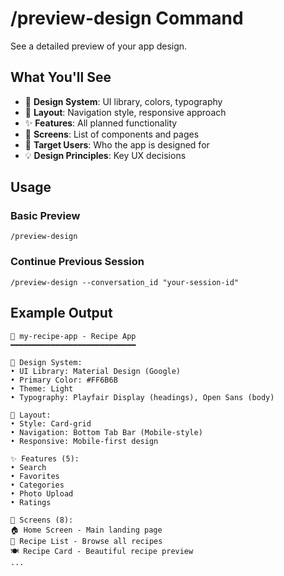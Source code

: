 # /preview-design Command

See a detailed preview of your app design.

## What You'll See

- 🎨 **Design System**: UI library, colors, typography
- 📐 **Layout**: Navigation style, responsive approach
- ✨ **Features**: All planned functionality
- 📱 **Screens**: List of components and pages
- 👥 **Target Users**: Who the app is designed for
- 💡 **Design Principles**: Key UX decisions

## Usage

### Basic Preview
```
/preview-design
```

### Continue Previous Session
```
/preview-design --conversation_id "your-session-id"
```

## Example Output

```
📱 my-recipe-app - Recipe App
━━━━━━━━━━━━━━━━━━━━━━━━━━━━

🎨 Design System:
• UI Library: Material Design (Google)
• Primary Color: #FF6B6B
• Theme: Light
• Typography: Playfair Display (headings), Open Sans (body)

📐 Layout:
• Style: Card-grid
• Navigation: Bottom Tab Bar (Mobile-style)
• Responsive: Mobile-first design

✨ Features (5):
• Search
• Favorites
• Categories
• Photo Upload
• Ratings

📱 Screens (8):
🏠 Home Screen - Main landing page
📖 Recipe List - Browse all recipes
🍽️ Recipe Card - Beautiful recipe preview
...
```